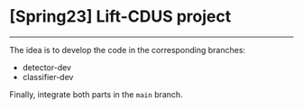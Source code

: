 # [Spring23] Lift-CDUS project
---

The idea is to develop the code in the corresponding branches:

- detector-dev
- classifier-dev

Finally, integrate both parts in the `main` branch.
